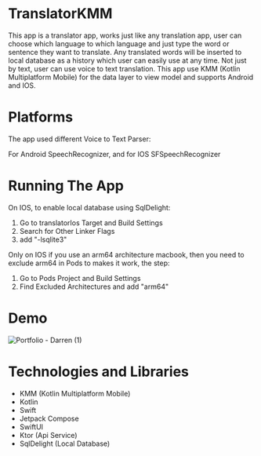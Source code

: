 # TranslatorKMM

This app is a translator app, works just like any translation app, user can choose which language to which language and just type the word or sentence they want to translate. Any translated words will be inserted to local database as a history which user can easily use at any time. Not just by text, user can use voice to text translation. This app use KMM (Kotlin Multiplatform Mobile) for the data layer to view model and supports Android and IOS.

# Platforms

The app used different Voice to Text Parser:

For Android SpeechRecognizer, and for IOS SFSpeechRecognizer

# Running The App

On IOS, to enable local database using SqlDelight:
1. Go to translatorIos Target and Build Settings
2. Search for Other Linker Flags
3. add "-lsqlite3"

Only on IOS if you use an arm64 architecture macbook, then you need to exclude arm64 in Pods to makes it work, the step:
1. Go to Pods Project and Build Settings
2. Find Excluded Architectures and add "arm64"

# Demo

![Portfolio - Darren (1)](https://github.com/darrenthiores/TranslatorKMM/assets/69592810/a04b021c-6207-49ae-8d99-e460988108b7)

# Technologies and Libraries

- KMM (Kotlin Multiplatform Mobile)
- Kotlin
- Swift
- Jetpack Compose
- SwiftUI
- Ktor (Api Service)
- SqlDelight (Local Database)
